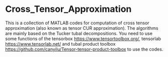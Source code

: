 # Cross_Tensor_Approximation
This is a collection of MATLAB codes for computation of cross tensor approximation (also known as tensor CUR approximation). The algorithms are mainly based on the Tucker tubal decompositions. You need to use some functions of the tensorbox https://www.tensortoolbox.org/, tensorlab https://www.tensorlab.net/ and tubal product toolbox https://github.com/canyilu/Tensor-tensor-product-toolbox to use the codes.
